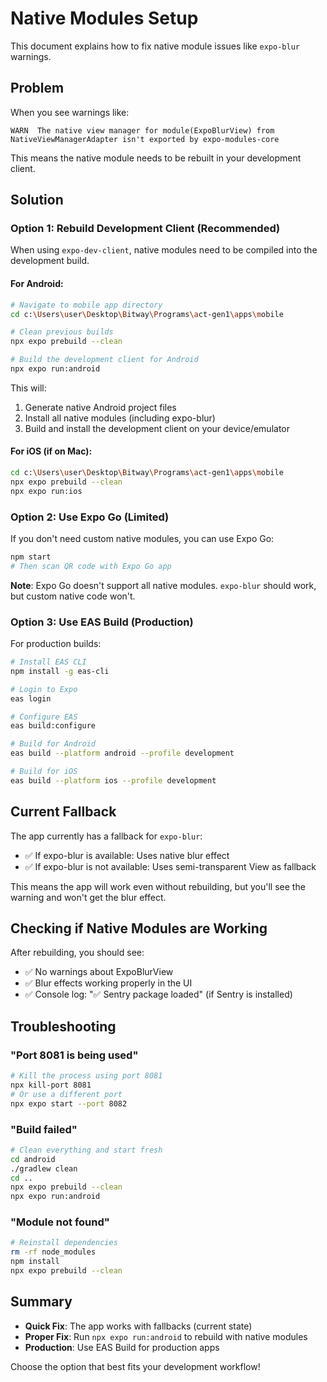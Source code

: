 # Native Modules Setup

This document explains how to fix native module issues like `expo-blur` warnings.

## Problem

When you see warnings like:
```
WARN  The native view manager for module(ExpoBlurView) from NativeViewManagerAdapter isn't exported by expo-modules-core
```

This means the native module needs to be rebuilt in your development client.

## Solution

### Option 1: Rebuild Development Client (Recommended)

When using `expo-dev-client`, native modules need to be compiled into the development build.

#### For Android:

```bash
# Navigate to mobile app directory
cd c:\Users\user\Desktop\Bitway\Programs\act-gen1\apps\mobile

# Clean previous builds
npx expo prebuild --clean

# Build the development client for Android
npx expo run:android
```

This will:
1. Generate native Android project files
2. Install all native modules (including expo-blur)
3. Build and install the development client on your device/emulator

#### For iOS (if on Mac):

```bash
cd c:\Users\user\Desktop\Bitway\Programs\act-gen1\apps\mobile
npx expo prebuild --clean
npx expo run:ios
```

### Option 2: Use Expo Go (Limited)

If you don't need custom native modules, you can use Expo Go:

```bash
npm start
# Then scan QR code with Expo Go app
```

**Note**: Expo Go doesn't support all native modules. `expo-blur` should work, but custom native code won't.

### Option 3: Use EAS Build (Production)

For production builds:

```bash
# Install EAS CLI
npm install -g eas-cli

# Login to Expo
eas login

# Configure EAS
eas build:configure

# Build for Android
eas build --platform android --profile development

# Build for iOS
eas build --platform ios --profile development
```

## Current Fallback

The app currently has a fallback for `expo-blur`:
- ✅ If expo-blur is available: Uses native blur effect
- ✅ If expo-blur is not available: Uses semi-transparent View as fallback

This means the app will work even without rebuilding, but you'll see the warning and won't get the blur effect.

## Checking if Native Modules are Working

After rebuilding, you should see:
- ✅ No warnings about ExpoBlurView
- ✅ Blur effects working properly in the UI
- ✅ Console log: "✅ Sentry package loaded" (if Sentry is installed)

## Troubleshooting

### "Port 8081 is being used"
```bash
# Kill the process using port 8081
npx kill-port 8081
# Or use a different port
npx expo start --port 8082
```

### "Build failed"
```bash
# Clean everything and start fresh
cd android
./gradlew clean
cd ..
npx expo prebuild --clean
npx expo run:android
```

### "Module not found"
```bash
# Reinstall dependencies
rm -rf node_modules
npm install
npx expo prebuild --clean
```

## Summary

- **Quick Fix**: The app works with fallbacks (current state)
- **Proper Fix**: Run `npx expo run:android` to rebuild with native modules
- **Production**: Use EAS Build for production apps

Choose the option that best fits your development workflow!
